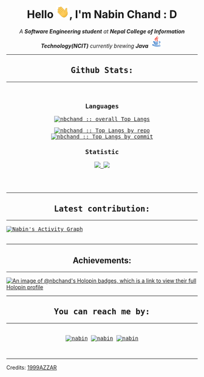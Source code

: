 <div align="center">
<h1 align="center">Hello <img width="35" src="https://github.com/nbchand/nbchand/blob/main/resources/img/waving.gif">, I'm Nabin Chand : D</h1>
<p align="center"><i>A <b>Software Engineering student</b> at <b>Nepal College of Information Technology(NCIT)</b> currently brewing <b>Java</b> <img width="35" src="https://github.com/nbchand/nbchand/blob/main/resources/img/java.gif">
</i></p>
</div><hr>
  <div>
  <samp>
    <h2 align="center"> Github Stats: </h2><hr>
      <br/>

  <summary><h3 align="center">Languages</h3></summary>
            <p align="center">
        <a href="https://github.com/nbchand/">
          <img src="https://github-readme-stats.vercel.app/api/top-langs/?username=nbchand&langs_count=6&theme=gruvbox&layout=compact&hide_border=true"
          alt="nbchand :: overall Top Langs " /></a>
      </p>
        <p align="center">
          <a href="https://github.com/nbchand/">
          <img width="45%" src="https://github-profile-summary-cards.vercel.app/api/cards/repos-per-language?username=nbchand&theme=gruvbox&layout=compact&hide_border=true"
          alt="nbchand :: Top Langs by repo" />
          <img width="45%" src="https://github-profile-summary-cards.vercel.app/api/cards/most-commit-language?username=nbchand&theme=gruvbox&layout=compact&hide_border=true"
          alt="nbchand :: Top Langs by commit" />
          </a>
        </p>

  <summary><h3 align="center">Statistic</h3></summary>
        <p align="center">
          <a href="https://github.com/nbchand/">
          <img width="49.5%" src="https://github-readme-stats.vercel.app/api?username=nbchand&show_icons=true&theme=gruvbox&hide_border=true" />
          <img width="49.5%" src="https://github-readme-streak-stats.herokuapp.com/?user=nbchand&theme=gruvbox&hide_border=true" />
          </a>
       </p>
     <br>
     </samp>
  </div>

<div>
  <samp>
  <br/><hr>
  <h2 align="center"> Latest contribution: </h2><hr>
<a href="https://github.com/ashutosh00710/github-readme-activity-graph">
  <img alt="Nabin's Activity Graph" src="https://github-readme-activity-graph.cyclic.app/graph?username=nbchand&theme=github-compact&hide_border=true" /></a>
  </samp>
</div><br/><hr>

<div>
  <h2 align="center"> Achievements: </h2><hr>

[![An image of @nbchand's Holopin badges, which is a link to view their full Holopin profile](https://holopin.me/nbchand)](https://holopin.io/@nbchand)

</div>

<hr>
<div>
  <samp>
    <h2 align="center">You can reach me by:</h2><hr>
    <p align="center">
      <br/>
      <a href="https://www.linkedin.com/in/nbchand/" target="blank"><img align="center"
         src="https://img.shields.io/badge/linkedin-%231DA1F2.svg?style=for-the-badge&logo=linkedin&logoColor=white"
         alt="nabin" height="30"/></a>
      <a href="https://fb.com/nab1n" target="blank"><img align="center"
         src="https://img.shields.io/badge/facebook-4267B2.svg?style=for-the-badge&logo=facebook&logoColor=white"
         alt="nabin" height="30"/></a>
      <a href="mailto:narenchand02@gmail.com" target="blank"><img align="center"
         src="https://img.shields.io/badge/gmail-EA4335.svg?style=for-the-badge&logo=gmail&logoColor=white"
         alt="nabin" height="30"/></a>
    </p>
  </samp>
</div><br/>

---

Credits: [1999AZZAR](https://github.com/1999AZZAR)
